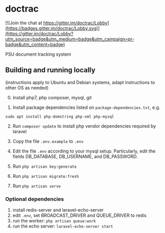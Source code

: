 # doctrac

[![Join the chat at https://gitter.im/doctrac/Lobby](https://badges.gitter.im/doctrac/Lobby.svg)](https://gitter.im/doctrac/Lobby?utm_source=badge&utm_medium=badge&utm_campaign=pr-badge&utm_content=badge)

PSU document tracking system

## Building and running locally
(instructions apply to Ubuntu and Debian systems, adapt instructions to other OS as needed)

0. Install php7, php composer, mysql, git

1. Install package dependencies listed on `package-dependencies.txt`, e.g.
```
sudo apt install php-domstring php-xml php-mysql
```

2. Run ```composer update``` to install php vendor dependencies required by laravel

3. Copy the file ```.env.example``` to ```.env```

4. Edit the file ```.env``` according to your mysql setup. Particularly, edit the fields DB_DATABASE, DB_USERNAME, and DB_PASSWORD.

5. Run ```php artisan key:generate```

6. Run ```php artisan migrate:fresh```

7. Run ```php artisan serve```

### Optional dependencies
1. install redis-server and laravel-echo-server
2. edit ```.env```, set BROADCAST_DRIVER and QUEUE_DRIVER to redis
3. run the worker: ```php artisan queue:work```
4. run the echo server: ```laravel-echo-server start```
